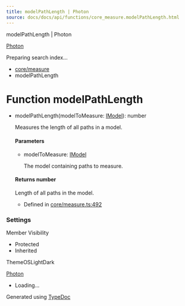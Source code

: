 ```yaml
---
title: modelPathLength | Photon
source: docs/docs/api/functions/core_measure.modelPathLength.html
---
```


modelPathLength | Photon

[Photon](../index.html)




Preparing search index...

* [core/measure](../modules/core_measure.html)
* modelPathLength

# Function modelPathLength

* modelPathLength(modelToMeasure: [IModel](../interfaces/core_schema.IModel.html)): number

  Measures the length of all paths in a model.

  #### Parameters

  + modelToMeasure: [IModel](../interfaces/core_schema.IModel.html)

    The model containing paths to measure.

  #### Returns number

  Length of all paths in the model.

  + Defined in [core/measure.ts:492](https://github.com/mwhite454/photon/blob/main/packages/photon/src/core/measure.ts#L492)

### Settings

Member Visibility

* Protected
* Inherited

ThemeOSLightDark

[Photon](../index.html)

* Loading...

Generated using [TypeDoc](https://typedoc.org/)
